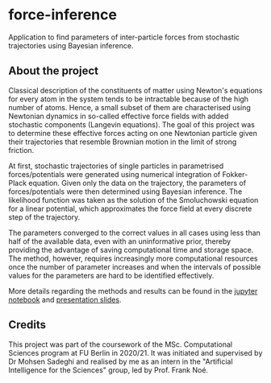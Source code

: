 # force-inference
Application to find parameters of inter-particle forces from stochastic trajectories using Bayesian inference.

## About the project
Classical description of the constituents of matter using Newton's equations for every atom in the system tends to be intractable because of the high number of atoms. Hence, a small subset of them are characterised using Newtonian dynamics in so-called effective force fields with added stochastic components (Langevin equations).
The goal of this project was to determine these effective forces acting on one Newtonian particle given their trajectories that resemble Brownian motion in the limit of strong friction.

At first, stochastic trajectories of single particles in parametrised forces/potentials were generated using numerical integration of Fokker-Plack equation.
Given only the data on the trajectory, the parameters of forces/potentials were then determined using Bayesian inference. The likelihood function was taken as the solution of the Smoluchowski equation for a linear potential, which approximates the force field at every discrete step of the trajectory. 

The parameters converged to the correct values in all cases using less than half of the available data, even with an uninformative prior, thereby providing the advantage of saving computational time and storage space. 
The method, however, requires increasingly more computational resources once the number of parameter increases and when the intervals of possible values for the parameters are hard to be identified effectively.  

More details regarding the methods and results can be found in the [jupyter notebook](https://github.com/cristina-v-melnic/force-inference/blob/main/force-inference.ipynb) and [presentation slides](https://github.com/cristina-v-melnic/force-inference/blob/main/Force_Inference_talk.pdf).

## Credits
This project was part of the coursework of the MSc. Computational Sciences program at FU Berlin in 2020/21. It was initiated and supervised by Dr Mohsen Sadeghi and realised by me as an intern in the "Artificial Intelligence for the Sciences" group, led by Prof. Frank Noé.
